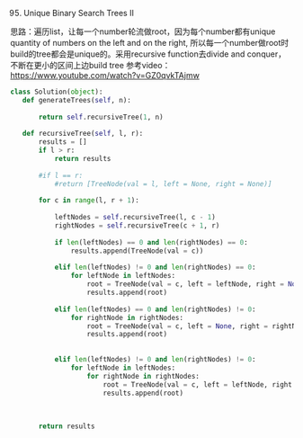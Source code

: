 95. Unique Binary Search Trees II

思路：遍历list，让每一个number轮流做root，因为每个number都有unique quantity of numbers on the left and on the right, 所以每一个number做root时build的tree都会是unique的。采用recursive function去divide and conquer，不断在更小的区间上边build tree
        参考video： https://www.youtube.com/watch?v=GZ0qvkTAjmw
        
        
 ```Python
 class Solution(object):
    def generateTrees(self, n):
        
        return self.recursiveTree(1, n)
    
    def recursiveTree(self, l, r):
        results = []
        if l > r:
            return results
        
        #if l == r:
            #return [TreeNode(val = l, left = None, right = None)]
        
        for c in range(l, r + 1):
            
            leftNodes = self.recursiveTree(l, c - 1)
            rightNodes = self.recursiveTree(c + 1, r)
            
            if len(leftNodes) == 0 and len(rightNodes) == 0:
                results.append(TreeNode(val = c))
                
            elif len(leftNodes) != 0 and len(rightNodes) == 0:
                for leftNode in leftNodes:
                    root = TreeNode(val = c, left = leftNode, right = None)
                    results.append(root)
                    
            elif len(leftNodes) == 0 and len(rightNodes) != 0:
                for rightNode in rightNodes:
                    root = TreeNode(val = c, left = None, right = rightNode)
                    results.append(root)
                
            
            elif len(leftNodes) != 0 and len(rightNodes) != 0:
                for leftNode in leftNodes:
                    for rightNode in rightNodes:
                        root = TreeNode(val = c, left = leftNode, right = rightNode)
                        results.append(root)
            
            
            
        return results
 
 ```
